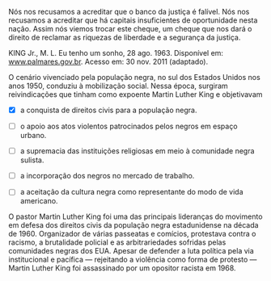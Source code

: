 

Nós nos recusamos a acreditar que o banco da justiça é falível. Nós nos recusamos a acreditar que há capitais insuficientes de oportunidade nesta nação. Assim nós viemos trocar este cheque, um cheque que nos dará o direito de reclamar as riquezas de liberdade e a segurança da justiça.

KING Jr., M. L. Eu tenho um sonho, 28 ago. 1963. Disponível em: www.palmares.gov.br. Acesso em: 30 nov. 2011 (adaptado).

O cenário vivenciado pela população negra, no sul dos Estados Unidos nos anos 1950, conduziu à mobilização social. Nessa época, surgiram reivindicações que tinham como expoente Martin Luther King e objetivavam



- [x] a conquista de direitos civis para a população negra.
- [ ] o apoio aos atos violentos patrocinados pelos negros em espaço urbano.
- [ ] a supremacia das instituições religiosas em meio à comunidade negra sulista.
- [ ] a incorporação dos negros no mercado de trabalho.
- [ ] a aceitação da cultura negra como representante do modo de vida americano.


O pastor Martin Luther King foi uma das principais lideranças do movimento em defesa dos direitos civis da população negra estadunidense na década de 1960. Organizador de várias passeatas e comícios, protestava contra o racismo, a brutalidade policial e as arbitrariedades sofridas pelas comunidades negras dos EUA. Apesar de defender a luta política pela via institucional e pacífica — rejeitando a violência como forma de protesto — Martin Luther King foi assassinado por um opositor racista em 1968.
